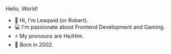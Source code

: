 Hello, World!
- 👋 Hi, I'm Leaqwid (or Robert).
- 💻 I'm passionate about Frontend Development and Gaming.
- ⚡ My pronouns are He/Him.
- 📅 Born in 2002.

<!---
Leaqwid/Leaqwid is a ✨ special ✨ repository because its `README.md` (this file) appears on your GitHub profile.
You can click the Preview link to take a look at your changes.
--->
